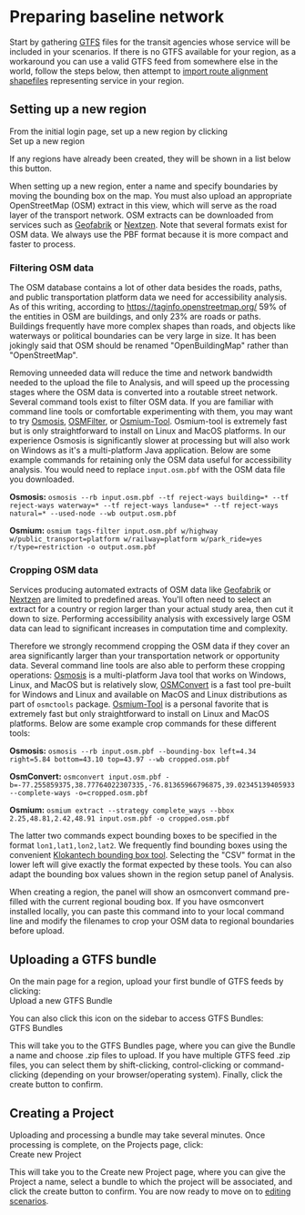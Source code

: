 # Preparing baseline network

Start by gathering [GTFS](../glossary.html#GTFS) files for the transit agencies whose service will be included in your scenarios. If there is no GTFS available for your region, as a workaround you can use a valid GTFS feed from somewhere else in the world, follow the steps below, then attempt to [import route alignment shapefiles](../edit-scenario/index.html#importing-modifications-from-shapefiles) representing service in your region.

## Setting up a new region

From the initial login page, set up a new region by clicking
<br><span class="btn btn-success"><i class="fa fa-plus"></i> Set up a new region</span>

If any regions have already been created, they will be shown in a list below this button.

When setting up a new region, enter a name and specify boundaries by moving the bounding box on the map. You must also upload an appropriate OpenStreetMap (OSM) extract in this view, which will serve as the road layer of the transport network. OSM extracts can be downloaded from services such as [Geofabrik](http://download.geofabrik.de) or [Nextzen](https://metro-extracts.nextzen.org/). Note that several formats exist for OSM data. We always use the PBF format because it is more compact and faster to process.

### Filtering OSM data

The OSM database contains a lot of other data besides the roads, paths, and public transportation platform data we need for accessibility analysis. As of this writing, according to https://taginfo.openstreetmap.org/ 59% of the entities in OSM are buildings, and only 23% are roads or paths. Buildings frequently have more complex shapes than roads, and objects like waterways or political boundaries can be very large in size. It has been jokingly said that OSM should be renamed "OpenBuildingMap" rather than "OpenStreetMap".

Removing unneeded data will reduce the time and network bandwidth needed to the upload the file to Analysis, and will speed up the processing stages where the OSM data is converted into a routable street network. Several command tools exist to filter OSM data. If you are familiar with command line tools or comfortable experimenting with them, you may want to try [Osmosis](https://wiki.openstreetmap.org/wiki/Osmosis), [OSMFilter](https://wiki.openstreetmap.org/wiki/Osmfilter), or [Osmium-Tool](https://wiki.openstreetmap.org/wiki/Osmium). Osmium-tool is extremely fast but is only straightforward to install on Linux and MacOS platforms. In our experience Osmosis is significantly slower at processing but will also work on Windows as it's a multi-platform Java application. Below are some example commands for retaining only the OSM data useful for accessibility analysis. You would need to replace `input.osm.pbf` with the OSM data file you downloaded.

**Osmosis:** `osmosis --rb input.osm.pbf --tf reject-ways building=* --tf reject-ways waterway=* --tf reject-ways landuse=* --tf reject-ways natural=* --used-node --wb output.osm.pbf`

**Osmium:** `osmium tags-filter input.osm.pbf w/highway w/public_transport=platform w/railway=platform w/park_ride=yes r/type=restriction -o output.osm.pbf`

### Cropping OSM data

Services producing automated extracts of OSM data like [Geofabrik](http://download.geofabrik.de) or [Nextzen](https://metro-extracts.nextzen.org/) are limited to predefined areas. You'll often need to select an extract for a country or region larger than your actual study area, then cut it down to size. Performing accessibility analysis with excessively large OSM data can lead to significant increases in computation time and complexity.

Therefore we strongly recommend cropping the OSM data if they cover an area significantly larger than your transportation network or opportunity data. Several command line tools are also able to perform these cropping operations: [Osmosis](https://wiki.openstreetmap.org/wiki/Osmosis) is a multi-platform Java tool that works on Windows, Linux, and MacOS but is relatively slow, [OSMConvert](https://wiki.openstreetmap.org/wiki/Osmconvert) is a fast tool pre-built for Windows and Linux and available on MacOS and Linux distributions as part of `osmctools` package. [Osmium-Tool](https://wiki.openstreetmap.org/wiki/Osmium) is a personal favorite that is extremely fast but only straightforward to install on Linux and MacOS platforms. Below are some example crop commands for these different tools:

**Osmosis:** `osmosis --rb input.osm.pbf --bounding-box left=4.34 right=5.84 bottom=43.10 top=43.97 --wb cropped.osm.pbf`

**OsmConvert:** `osmconvert input.osm.pbf -b=-77.255859375,38.77764022307335,-76.81365966796875,39.02345139405933 --complete-ways -o=cropped.osm.pbf`

**Osmium:** `osmium extract --strategy complete_ways --bbox 2.25,48.81,2.42,48.91 input.osm.pbf -o cropped.osm.pbf`

The latter two commands expect bounding boxes to be specified in the format `lon1,lat1,lon2,lat2`. We frequently find bounding boxes using the convenient [Klokantech bounding box tool](https://boundingbox.klokantech.com/). Selecting the "CSV" format in the lower left will give exactly the format expected by these tools. You can also adapt the bounding box values shown in the region setup panel of Analysis.

When creating a region, the panel will show an osmconvert command pre-filled with the current regional bouding box. If you have osmconvert installed locally, you can paste this command into to your local command line and modify the filenames to crop your OSM data to regional boundaries before upload.

## Uploading a GTFS bundle

On the main page for a region, upload your first bundle of GTFS feeds by clicking:
<br><span class="btn btn-success"><i class="fa fa-database"></i> Upload a new GTFS Bundle</span>

You can also click this icon on the sidebar to access GTFS Bundles:
<br><span class="ui-icon"><i class="fa fa-database"></i> GTFS Bundles</span>

This will take you to the GTFS Bundles page, where you can give the Bundle a name and choose .zip files to upload. If you have multiple GTFS feed .zip files, you can select them by shift-clicking, control-clicking or command-clicking (depending on your browser/operating system).  Finally, click the create button to confirm.

## Creating a Project

Uploading and processing a bundle may take several minutes.  Once processing is complete, on the Projects page, click:
<br><span class="btn btn-success"><i class="fa fa-plus"></i> Create new Project</span>

This will take you to the Create new Project page, where you can give the Project a name, select a bundle to which the project will be associated, and click the create button to confirm. You are now ready to move on to [editing scenarios](../edit-scenario).
